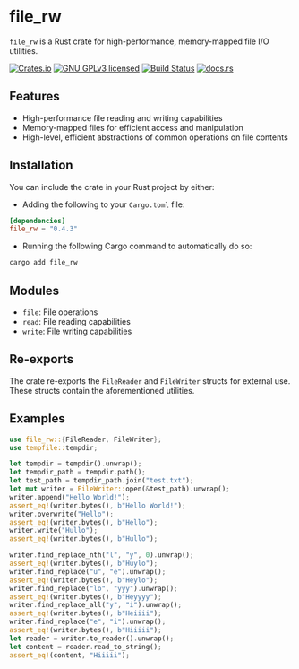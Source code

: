 # file_rw

`file_rw` is a Rust crate for high-performance, memory-mapped file I/O utilities.

[![Crates.io][crates-badge]][crates-url]
[![GNU GPLv3 licensed][gpl-badge]][gpl-url]
[![Build Status][actions-badge]][actions-url]
[![docs.rs][docs-badge]][docs-url]

[crates-badge]: https://img.shields.io/crates/v/file_rw.svg
[crates-url]: https://crates.io/crates/file_rw
[gpl-badge]: https://img.shields.io/badge/License-GPLv3-blue.svg
[gpl-url]: https://github.com/amkillam/file_rw/blob/master/LICENSE
[actions-badge]: https://github.com/amkillam/file_rw/actions/workflows/ci.yml/badge.svg
[actions-url]: https://github.com/amkillam/file_rw/actions/workflows/ci.yml
[docs-badge]: https://docs.rs/file_rw/badge.svg
[docs-url]: https://docs.rs/file_rw

## Features

- High-performance file reading and writing capabilities
- Memory-mapped files for efficient access and manipulation
- High-level, efficient abstractions of common operations on file contents

## Installation

You can include the crate in your Rust project by either:

- Adding the following to your `Cargo.toml` file:

```toml
[dependencies]
file_rw = "0.4.3"
```

- Running the following Cargo command to automatically do so:

```bash
cargo add file_rw
```

## Modules

- `file`: File operations
- `read`: File reading capabilities
- `write`: File writing capabilities

## Re-exports

The crate re-exports the `FileReader` and `FileWriter` structs for external use. These structs contain the aforementioned utilities.

## Examples
```rust
use file_rw::{FileReader, FileWriter};
use tempfile::tempdir;

let tempdir = tempdir().unwrap();
let tempdir_path = tempdir.path();
let test_path = tempdir_path.join("test.txt");
let mut writer = FileWriter::open(&test_path).unwrap();
writer.append("Hello World!");
assert_eq!(writer.bytes(), b"Hello World!");
writer.overwrite("Hello");
assert_eq!(writer.bytes(), b"Hello");
writer.write("Hullo");
assert_eq!(writer.bytes(), b"Hullo");

writer.find_replace_nth("l", "y", 0).unwrap();
assert_eq!(writer.bytes(), b"Huylo");
writer.find_replace("u", "e").unwrap();
assert_eq!(writer.bytes(), b"Heylo");
writer.find_replace("lo", "yyy").unwrap();
assert_eq!(writer.bytes(), b"Heyyyy");
writer.find_replace_all("y", "i").unwrap();
assert_eq!(writer.bytes(), b"Heiiii");
writer.find_replace("e", "i").unwrap();
assert_eq!(writer.bytes(), b"Hiiiii");
let reader = writer.to_reader().unwrap();
let content = reader.read_to_string();
assert_eq!(content, "Hiiiii");
```
